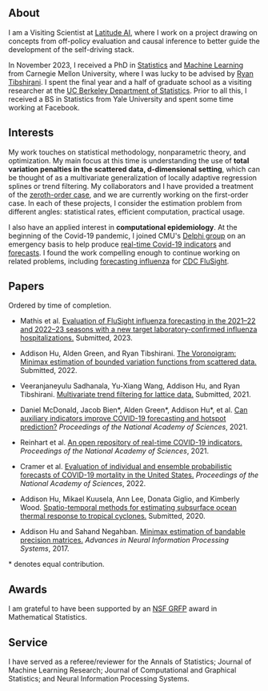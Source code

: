 ## About

I am a Visiting Scientist at [Latitude AI](https://lat.ai), where I work on a
project drawing on concepts from off-policy evaluation and causal inference to
better guide the development of the self-driving stack.  

In November 2023, I received a PhD
in [Statistics](https://www.cmu.edu/dietrich/statistics-datascience/index.html)
and 
[Machine Learning](https://www.ml.cmu.edu) from Carnegie Mellon University,
where
I was lucky to be advised by [Ryan Tibshirani](https://www.stat.berkeley.edu/~ryantibs/).
I spent the final year and a half of graduate school as a visiting researcher
at the
[UC Berkeley Department of Statistics](https://statistics.berkeley.edu). 
Prior to all this, I received a BS in Statistics from Yale University and spent
some time working at Facebook.

## Interests

My work touches on statistical methodology, nonparametric theory, and
optimization.  My main focus at this time is understanding the use of **total
variation penalties in the scattered data, d-dimensional setting**, which can be
thought of as a multivariate generalization of locally adaptive regression
splines or trend filtering.  My collaborators and I have provided a treatment
of the [zeroth-order case](https://arxiv.org/abs/2212.14514), and we are
currently working on the first-order case.  In each of these projects, I
consider the estimation problem from different angles: statistical rates,
efficient computation, practical usage.

I also have an applied interest in **computational epidemiology**.
At the beginning of the Covid-19 pandemic, I joined CMU's
[Delphi group](https://delphi.cmu.edu) on an emergency basis
to help produce [real-time Covid-19
indicators](https://www.pnas.org/doi/full/10.1073/pnas.2111452118)
and [forecasts](https://zoltardata.com/model/307).  I found the work compelling
enough to continue working on related problems, including [forecasting
influenza](https://github.com/cdcepi/Flusight-forecast-data/tree/master/data-forecasts/CMU-TimeSeries)
for [CDC
FluSight](https://www.cdc.gov/flu/weekly/flusight/index.html).


## Papers
Ordered by time of completion.

* Mathis et al. 
  [Evaluation of FluSight influenza forecasting in the 2021–22 and 2022–23
  seasons with a new target laboratory-confirmed influenza
  hospitalizations.](https://www.ncbi.nlm.nih.gov/pmc/articles/PMC10760285/)
  Submitted, 2023.

* Addison Hu, Alden Green, and Ryan Tibshirani. 
  [The Voronoigram: Minimax estimation of bounded variation functions from scattered data.](https://arxiv.org/abs/2212.14514)
  Submitted, 2022.

* Veeranjaneyulu Sadhanala, Yu-Xiang Wang, Addison Hu, and Ryan Tibshirani. 
  [Multivariate trend filtering for lattice data.](https://arxiv.org/pdf/2112.14758) 
  Submitted, 2021.

* Daniel McDonald, Jacob Bien\*, Alden Green\*, Addison Hu\*, et al.  [Can
  auxiliary indicators improve COVID-19 forecasting and hotspot 
  prediction?](https://www.pnas.org/doi/full/10.1073/pnas.2111453118) 
  _Proceedings of the National Academy of Sciences_, 2021.

* Reinhart et al.  [An open repository of real-time COVID-19 
  indicators.](https://www.pnas.org/doi/full/10.1073/pnas.2111452118)
  _Proceedings of the National Academy of Sciences_, 2021.

* Cramer et al.  [Evaluation of individual and ensemble probabilistic 
  forecasts of COVID-19 mortality in the United
  States.](https://www.pnas.org/doi/10.1073/pnas.2113561119)
  _Proceedings of the National Academy of Sciences_, 2022.

* Addison Hu, Mikael Kuusela, Ann Lee, Donata Giglio, and Kimberly Wood. 
  [Spatio-temporal methods for estimating subsurface ocean thermal response 
  to tropical cyclones.](https://arxiv.org/abs/2012.15130)
  Submitted, 2020.
  
* Addison Hu and Sahand Negahban.  [Minimax estimation of bandable precision
  matrices.](https://arxiv.org/abs/1710.07006)  _Advances in Neural
  Information Processing Systems_, 2017.

\* denotes equal contribution.

## Awards

I am grateful to have been supported by an [NSF GRFP](https://www.nsfgrfp.org/)
award in Mathematical Statistics.

## Service

I have served as a referee/reviewer for the Annals of Statistics;
Journal of Machine Learning Research; Journal of Computational and Graphical
Statistics; and Neural Information Processing Systems.
